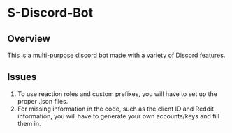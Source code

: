 # S-Discord-Bot

## Overview

This is a multi-purpose discord bot made with a variety of Discord features.

## Issues
1. To use reaction roles and custom prefixes, you will have to set up the proper .json files.
2. For missing information in the code, such as the client ID and Reddit information, you will have to generate your own accounts/keys and fill them in.
